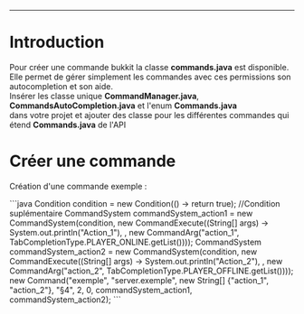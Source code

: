 <hr/>
<h1>Introduction</h1>
<p>Pour créer une commande bukkit la classe <strong>commands.java</strong> est disponible. 
<br>Elle permet de gérer simplement les commandes avec ces permissions son autocompletion et son aide.
<br>Insérer les classe unique <strong>CommandManager.java</strong>, <strong>CommandsAutoCompletion.java</strong> et l'enum <strong>Commands.java</strong>
<br> dans votre projet et ajouter des classe pour les différentes commandes qui étend <strong>Commands.java</strong> de l'API</p>
<h1>Créer une commande</h1>
<p>Création d'une commande exemple :</p>
```java
Condition condition = new Condition(() -> return true); //Condition suplémentaire
CommandSystem commandSystem_action1 = new CommandSystem(condition, new CommandExecute((String[] args) -> System.out.println("Action_1"), , new CommandArg("action_1", TabCompletionType.PLAYER_ONLINE.getList())));
CommandSystem commandSystem_action2 = new CommandSystem(condition, new CommandExecute((String[] args) -> System.out.println("Action_2"), , new CommandArg("action_2", TabCompletionType.PLAYER_OFFLINE.getList())));
new Command("exemple", "server.exemple", new String[] {"action_1", "action_2"}, "§4", 2, 0, commandSystem_action1, commandSystem_action2);
```